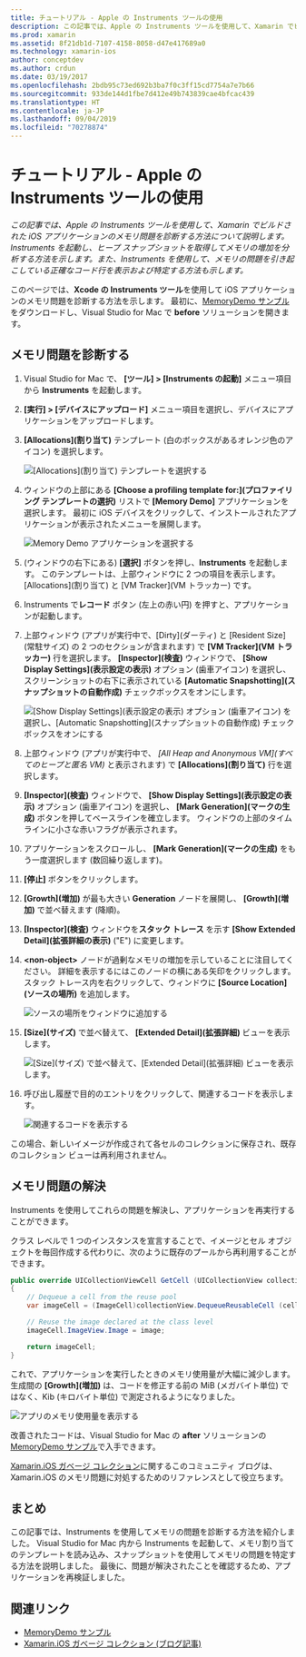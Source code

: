 ```yaml
---
title: チュートリアル - Apple の Instruments ツールの使用
description: この記事では、Apple の Instruments ツールを使用して、Xamarin でビルドされた iOS アプリケーションのメモリ問題を診断する方法について説明します。 Instruments を起動し、ヒープ スナップショットを取得してメモリの増加を分析する方法などを示します。
ms.prod: xamarin
ms.assetid: 8f21db1d-7107-4158-8058-d47e417689a0
ms.technology: xamarin-ios
author: conceptdev
ms.author: crdun
ms.date: 03/19/2017
ms.openlocfilehash: 2bdb95c73ed692b3ba7f0c3ff15cd7754a7e7b66
ms.sourcegitcommit: 933de144d1fbe7d412e49b743839cae4bfcac439
ms.translationtype: HT
ms.contentlocale: ja-JP
ms.lasthandoff: 09/04/2019
ms.locfileid: "70278874"
---
```

# <a name="walkthrough---using-apples-instruments-tool"></a>チュートリアル - Apple の Instruments ツールの使用

_この記事では、Apple の Instruments ツールを使用して、Xamarin でビルドされた iOS アプリケーションのメモリ問題を診断する方法について説明します。Instruments を起動し、ヒープ スナップショットを取得してメモリの増加を分析する方法を示します。また、Instruments を使用して、メモリの問題を引き起こしている正確なコード行を表示および特定する方法も示します。_

このページでは、**Xcode の Instruments ツール**を使用して iOS アプリケーションのメモリ問題を診断する方法を示します。
最初に、[MemoryDemo サンプル](https://docs.microsoft.com/samples/xamarin/ios-samples/profiling-memorydemo)をダウンロードし、Visual Studio for Mac で **before** ソリューションを開きます。

## <a name="diagnosing-the-memory-issues"></a>メモリ問題を診断する

1. Visual Studio for Mac で、 **[ツール] > [Instruments の起動]** メニュー項目から **Instruments** を起動します。
2. **[実行] > [デバイスにアップロード]** メニュー項目を選択し、デバイスにアプリケーションをアップロードします。
3. **[Allocations]\(割り当て\)** テンプレート (白のボックスがあるオレンジ色のアイコン) を選択します。

    ![](walkthrough-apples-instrument-images/00-allocations-tempate.png "[Allocations]\(割り当て\) テンプレートを選択する")

4. ウィンドウの上部にある **[Choose a profiling template for:]\(プロファイリング テンプレートの選択\)** リストで **[Memory Demo]** アプリケーションを選択します。 最初に iOS デバイスをクリックして、インストールされたアプリケーションが表示されたメニューを展開します。

    ![](walkthrough-apples-instrument-images/01-mem-demo.png "Memory Demo アプリケーションを選択する")

5. (ウィンドウの右下にある) **[選択]** ボタンを押し、**Instruments** を起動します。 このテンプレートは、上部ウィンドウに 2 つの項目を表示します。[Allocations]\(割り当て\) と [VM Tracker]\(VM トラッカー\) です。

6. Instruments で**レコード** ボタン (左上の赤い円) を押すと、アプリケーションが起動します。

7. 上部ウィンドウ (アプリが実行中で、[Dirty]\(ダーティ\) と [Resident Size]\(常駐サイズ\) の 2 つのセクションが含まれます) で **[VM Tracker]\(VM トラッカー\)** 行を選択します。 **[Inspector]\(検査\)** ウィンドウで、 **[Show Display Settings]\(表示設定の表示\)** オプション (歯車アイコン) を選択し、スクリーンショットの右下に表示されている **[Automatic Snapshotting]\(スナップショットの自動作成\)** チェックボックスをオンにします。

    ![](walkthrough-apples-instrument-images/02-auto-snapshot.png "[Show Display Settings]\(表示設定の表示\) オプション (歯車アイコン) を選択し、[Automatic Snapshotting]\(スナップショットの自動作成\) チェックボックスをオンにする")

8. 上部ウィンドウ (アプリが実行中で、 *[All Heap and Anonymous VM]\(すべてのヒープと匿名 VM\)* と表示されます) で **[Allocations]\(割り当て\)** 行を選択します。
9. **[Inspector]\(検査\)** ウィンドウで、 **[Show Display Settings]\(表示設定の表示\)** オプション (歯車アイコン) を選択し、 **[Mark Generation]\(マークの生成\)** ボタンを押してベースラインを確立します。 ウィンドウの上部のタイムラインに小さな赤いフラグが表示されます。
10. アプリケーションをスクロールし、 **[Mark Generation]\(マークの生成\)** をもう一度選択します (数回繰り返します)。
11. **[停止]** ボタンをクリックします。
12. **[Growth]\(増加\)** が最も大きい **Generation** ノードを展開し、 **[Growth]\(増加\)** で並べ替えます (降順)。
13. **[Inspector]\(検査\)** ウィンドウを**スタック トレース** を示す **[Show Extended Detail]\(拡張詳細の表示\)** ("E") に変更します。

14. **&lt;non-object>** ノードが過剰なメモリの増加を示していることに注目してください。 詳細を表示するにはこのノードの横にある矢印をクリックします。スタック トレース内を右クリックして、ウィンドウに **[Source Location]\(ソースの場所\)** を追加します。

    ![](walkthrough-apples-instrument-images/03-mem-growth.png "ソースの場所をウィンドウに追加する")

15. **[Size]\(サイズ\)** で並べ替えて、 **[Extended Detail]\(拡張詳細\)** ビューを表示します。

    ![](walkthrough-apples-instrument-images/04-extended-detail.png "[Size]\(サイズ\) で並べ替えて、[Extended Detail]\(拡張詳細\) ビューを表示します。")

16. 呼び出し履歴で目的のエントリをクリックして、関連するコードを表示します。

    ![](walkthrough-apples-instrument-images/05-related-code.png "関連するコードを表示する")

この場合、新しいイメージが作成されて各セルのコレクションに保存され、既存のコレクション ビューは再利用されません。

## <a name="resolving-the-memory-issues"></a>メモリ問題の解決

Instruments を使用してこれらの問題を解決し、アプリケーションを再実行することができます。

クラス レベルで 1 つのインスタンスを宣言することで、イメージとセル オブジェクトを毎回作成する代わりに、次のように既存のプールから再利用することができます。

```csharp
public override UICollectionViewCell GetCell (UICollectionView collectionView, NSIndexPath indexPath)
{
    // Dequeue a cell from the reuse pool
    var imageCell = (ImageCell)collectionView.DequeueReusableCell (cellId, indexPath);

    // Reuse the image declared at the class level
    imageCell.ImageView.Image = image;

    return imageCell;
}
```

これで、アプリケーションを実行したときのメモリ使用量が大幅に減少します。生成間の **[Growth]\(増加\)** は、コードを修正する前の MiB (メガバイト単位) ではなく、Kib (キロバイト単位) で測定されるようになりました。

![](walkthrough-apples-instrument-images/06-reduced-memory.png "アプリのメモリ使用量を表示する")

改善されたコードは、Visual Studio for Mac の **after** ソリューションの [MemoryDemo サンプル](https://docs.microsoft.com/samples/xamarin/ios-samples/profiling-memorydemo)で入手できます。

[Xamarin.iOS ガベージ コレクション](http://c-sharx.net/2015-04-27-xamarin-ios-the-garbage-collector-and-me/)に関するこのコミュニティ ブログは、Xamarin.iOS のメモリ問題に対処するためのリファレンスとして役立ちます。

## <a name="summary"></a>まとめ

この記事では、Instruments を使用してメモリの問題を診断する方法を紹介しました。
Visual Studio for Mac 内から Instruments を起動して、メモリ割り当てのテンプレートを読み込み、スナップショットを使用してメモリの問題を特定する方法を説明しました。
最後に、問題が解決されたことを確認するため、アプリケーションを再検証しました。

## <a name="related-links"></a>関連リンク

- [MemoryDemo サンプル](https://docs.microsoft.com/samples/xamarin/ios-samples/profiling-memorydemo)
- [Xamarin.iOS ガベージ コレクション (ブログ記事)](http://c-sharx.net/2015-04-27-xamarin-ios-the-garbage-collector-and-me/)
